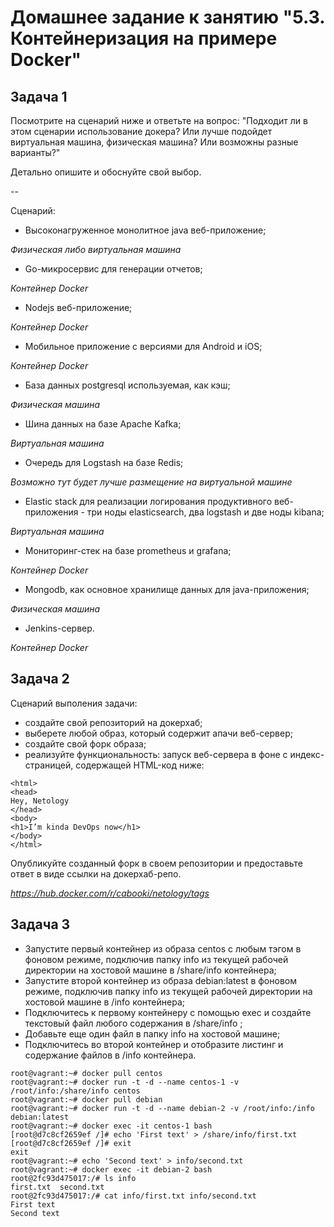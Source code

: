 # Домашнее задание к занятию "5.3. Контейнеризация на примере Docker"

## Задача 1 

Посмотрите на сценарий ниже и ответьте на вопрос:
"Подходит ли в этом сценарии использование докера? Или лучше подойдет виртуальная машина, физическая машина? Или возможны разные варианты?"

Детально опишите и обоснуйте свой выбор.

--

Сценарий:

- Высоконагруженное монолитное java веб-приложение;
  
*Физическая либо виртуальная машина*

- Go-микросервис для генерации отчетов;
  
*Контейнер Docker*

- Nodejs веб-приложение;

*Контейнер Docker*

- Мобильное приложение c версиями для Android и iOS;

*Контейнер Docker*

- База данных postgresql используемая, как кэш;
  
*Физическая машина*

- Шина данных на базе Apache Kafka;
  
*Виртуальная машина*

- Очередь для Logstash на базе Redis;
  
*Возможно тут будет лучше размещение на виртуальной машине*

- Elastic stack для реализации логирования продуктивного веб-приложения - три ноды elasticsearch, два logstash и две ноды kibana;
  
*Виртуальная машина*

- Мониторинг-стек на базе prometheus и grafana;

*Контейнер Docker*

- Mongodb, как основное хранилище данных для java-приложения;

*Физическая машина*

- Jenkins-сервер.
  
*Контейнер Docker*

## Задача 2 

Сценарий выполения задачи:

- создайте свой репозиторий на докерхаб; 
- выберете любой образ, который содержит апачи веб-сервер;
- создайте свой форк образа;
- реализуйте функциональность: 
запуск веб-сервера в фоне с индекс-страницей, содержащей HTML-код ниже: 
```
<html>
<head>
Hey, Netology
</head>
<body>
<h1>I’m kinda DevOps now</h1>
</body>
</html>
```
Опубликуйте созданный форк в своем репозитории и предоставьте ответ в виде ссылки на докерхаб-репо.

*https://hub.docker.com/r/cabooki/netology/tags*

## Задача 3 

- Запустите первый контейнер из образа centos c любым тэгом в фоновом режиме, подключив папку info из текущей рабочей директории на хостовой машине в /share/info контейнера;
- Запустите второй контейнер из образа debian:latest в фоновом режиме, подключив папку info из текущей рабочей директории на хостовой машине в /info контейнера;
- Подключитесь к первому контейнеру с помощью exec и создайте текстовый файл любого содержания в /share/info ;
- Добавьте еще один файл в папку info на хостовой машине;
- Подключитесь во второй контейнер и отобразите листинг и содержание файлов в /info контейнера.

```
root@vagrant:~# docker pull centos
root@vagrant:~# docker run -t -d --name centos-1 -v /root/info:/share/info centos
root@vagrant:~# docker pull debian
root@vagrant:~# docker run -t -d --name debian-2 -v /root/info:/info debian:latest
root@vagrant:~# docker exec -it centos-1 bash
[root@d7c8cf2659ef /]# echo 'First text' > /share/info/first.txt
[root@d7c8cf2659ef /]# exit
exit
root@vagrant:~# echo 'Second text' > info/second.txt
root@vagrant:~# docker exec -it debian-2 bash
root@2fc93d475017:/# ls info
first.txt  second.txt
root@2fc93d475017:/# cat info/first.txt info/second.txt
First text
Second text
```